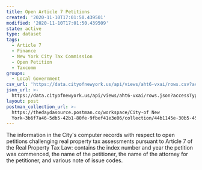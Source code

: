 ```yaml
---
title: Open Article 7 Petitions
created: '2020-11-10T17:01:50.439501'
modified: '2020-11-10T17:01:50.439509'
state: active
type: dataset
tags:
  - Article 7
  - Finance
  - New York City Tax Commission
  - Open Petition
  - Taxcomm
groups:
  - Local Government
csv_url: 'https://data.cityofnewyork.us/api/views/aht6-vxai/rows.csv?accessType=DOWNLOAD'
json_url: >-
  https://data.cityofnewyork.us/api/views/aht6-vxai/rows.json?accessType=DOWNLOAD
layout: post
postman_collection_url: >-
  https://thedaydasource.postman.co/workspace/City-of New
  York~3b6f7a46-5db5-42b1-80fe-9fbef41e3e06/collection/44b1145e-30b5-45b7-ad09-c12d5d73f63c
---
```

The information in the City's computer records with respect to open petitions challenging real property tax assessments pursuant to Article 7 of the Real Property Tax Law: contains the index number and year the petition was commenced, the name of the petitioner, the name of the attorney for the petitioner, and various note of issue codes.
